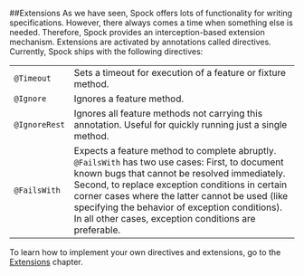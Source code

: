 <style>
h1,h2,h3,h4{font-family: "Open Sans","DejaVu Sans",sans-serif;font-weight: 300;font-style: normal; color: #ba3925;text-rendering: optimizeLegibility; margin-top: 1em; margin-bottom: .5em;}
h1{color: rgba(0,0,0,.85);}
blockquote{color: #998;font-style: italic;}
</style>
##Extensions
As we have seen, Spock offers lots of functionality for writing specifications. However, there always comes a time when something else is needed. Therefore, Spock provides an interception-based extension mechanism. Extensions are activated by annotations called directives. Currently, Spock ships with the following directives:

| | |
|--|--|
|`@Timeout`|Sets a timeout for execution of a feature or fixture method.|
|`@Ignore`| Ignores a feature method.|
|`@IgnoreRest`|Ignores all feature methods not carrying this annotation. Useful for quickly running just a single method.|
|`@FailsWith`|Expects a feature method to complete abruptly. `@FailsWith` has two use cases: First, to document known bugs that cannot be resolved immediately. Second, to replace exception conditions in certain corner cases where the latter cannot be used (like specifying the behavior of exception conditions). In all other cases, exception conditions are preferable.|

To learn how to implement your own directives and extensions, go to the [Extensions](#extensions) chapter.
